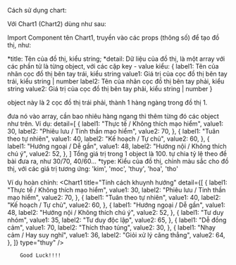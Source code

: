 Cách sử dụng chart:

Với Chart1 (Chart2) dùng như sau:

Import Component tên Chart1, truyền vào các props (thông số) để tạo đồ thị, như:

*title: Tên của đồ thị, kiểu string;
*detail: Dữ liệu của đồ thị, là một array với các phần tử là từng object, với các cặp key - value kiểu:
{
     label1: Tên của nhãn cọc đồ thị bên tay trái, kiểu string
     value1: Giá trị của cọc đồ thị bên tay trái, kiểu string | number
     label2: Tên của nhãn cọc đồ thị bên tay phải, kiểu string
     value2: Giá trị của cọc đồ thị bên tay phải, kiểu string | number
}

object này là 2 cọc đồ thị trái phải, thành 1 hàng ngàng trong đồ thị 1.

đưa nó vào array, cần bao nhiêu hàng ngang thì thêm từng đó các object như trên.
Ví dụ: 
detail=[
            {
              label1: "Thực tế / Không thích mạo hiểm",
              value1: 30,
              label2: "Phiêu lưu / Tinh thần mạo hiểm",
              value2: 70,
            },
            {
              label1: "Tuân theo tự nhiên",
              value1: 40,
              label2: "Kế hoạch / Tự chủ",
              value2: 60,
            },
            {
              label1: "Hướng ngoại / Dễ gần",
              value1: 48,
              label2: "Hướng nội / Không thích chú ý",
              value2: 52,
            },
]
Tổng giá trị trong 1 object là 100. tự chia tỷ lệ theo đề bài đưa ra, như 30/70, 40/60...
*type: Kiểu của đồ thị, chỉnh màu sắc cho đồ thị, với các giá trị tương ứng: 'kim', 'moc', 'thuy', 'hoa', 'tho'

Ví dụ hoàn chỉnh:
    <Chart1
          title="Tính cách khuynh hướng"
          detail={[
            {
              label1: "Thực tế / Không thích mạo hiểm",
              value1: 30,
              label2: "Phiêu lưu / Tinh thần mạo hiểm",
              value2: 70,
            },
            {
              label1: "Tuân theo tự nhiên",
              value1: 40,
              label2: "Kế hoạch / Tự chủ",
              value2: 60,
            },
            {
              label1: "Hướng ngoại / Dễ gần",
              value1: 48,
              label2: "Hướng nội / Không thích chú ý",
              value2: 52,
            },
            {
              label1: "Tư duy nhóm",
              value1: 35,
              label2: "Tư duy độc lập",
              value2: 65,
            },
            {
              label1: "Dễ đồng cảm",
              value1: 70,
              label2: "Thích thao túng",
              value2: 30,
            },
            {
              label1: "Nhạy cảm / Hay suy nghĩ",
              value1: 36,
              label2: "Giỏi xử lý căng thẳng",
              value2: 64,
            },
          ]}
          type="thuy"
        />

        Good Luck!!!!
